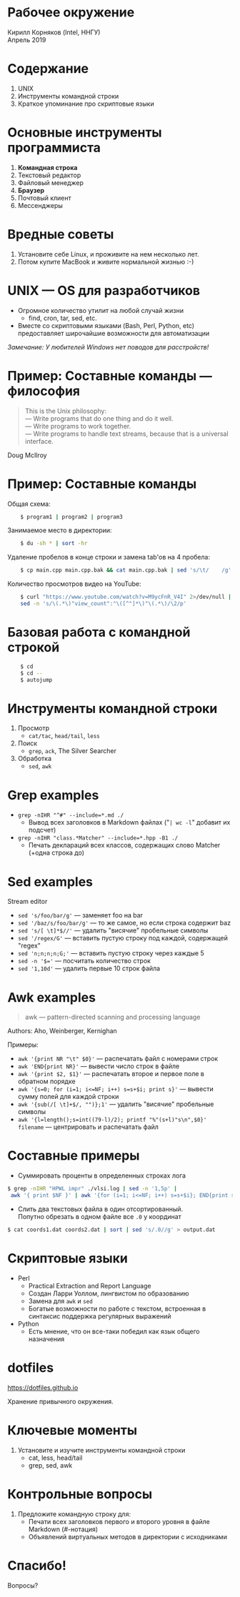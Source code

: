 # Рабочее окружение

Кирилл Корняков (Intel, ННГУ)\
Апрель 2019

<!-- TODO
    - избежать повторений с лекцией про Automation
    - Демонстрация
-->

# Содержание

1. UNIX
1. Инструменты командной строки
1. Краткое упоминание про скриптовые языки

# Основные инструменты программиста

1. __Командная строка__
1. Текстовый редактор
1. Файловый менеджер
1. __Браузер__
1. Почтовый клиент
1. Мессенджеры

# Вредные советы

1. Установите себе Linux, и проживите на нем несколько лет.
1. Потом купите MacBook и живите нормальной жизнью :-)

# UNIX — OS для разработчиков

- Огромное количество утилит на любой случай жизни
    - find, cron, tar, sed, etc.
- Вместе со скриптовыми языками (Bash, Perl, Python, etc)\
  предоставляет широчайшие возможности для автоматизации

_Замечание: У любителей Windows нет поводов для расстройств!_

# Пример: Составные команды — философия

> This is the Unix philosophy:\
    — Write programs that do one thing and do it well.\
    — Write programs to work together.\
    — Write programs to handle text streams, because that is a universal interface.

Doug McIlroy

# Пример: Составные команды

Общая схема:

```bash
    $ program1 | program2 | program3
```

Занимаемое место в директории:

```bash
    $ du -sh * | sort -hr
```

Удаление пробелов в конце строки и замена tab'ов на 4 пробела:

```bash
    $ cp main.cpp main.cpp.bak && cat main.cpp.bak | sed 's/\t/    /g' | sed 's/\s*$//' > main.cpp
```

Количество просмотров видео на YouTube:

```bash
    $ curl "https://www.youtube.com/watch?v=M9ycFnR_V4I" 2>/dev/null | \
    sed -n 's/\(.*\)"view_count":"\([^"]*\)"\(.*\)/\2/p'
```

# Базовая работа с командной строкой

```bash
    $ cd
    $ cd --
    $ autojump
```

# Инструменты командной строки

1. Просмотр
    - `cat/tac`, `head/tail`, `less`
1. Поиск
    - `grep`, `ack`, The Silver Searcher
1. Обработка
    - `sed`, `awk`

# Grep examples

- `grep -nIHR "^#" --include=*.md ./`
    - Вывод всех заголовков в Markdown файлах ("`| wc -l`" добавит их подсчет)
- `grep -nIHR "class.*Matcher" --include=*.hpp -B1 ./`
    - Печать деклараций всех классов, содержащих слово Matcher (+одна строка до)

# Sed examples

Stream editor

  - `sed 's/foo/bar/g'` — заменяет foo на bar
  - `sed '/baz/s/foo/bar/g'` — то же самое, но если строка содержит baz
  - `sed 's/[ \t]*$//'` — удалить "висячие" пробельные символы
  - `sed '/regex/G'` — вставить пустую строку под каждой, содержащей "regex"
  - `sed 'n;n;n;n;G;'` — вставить пустую строку через каждые 5
  - `sed -n '$='` — посчитать количество строк
  - `sed '1,10d'` — удалить первые 10 строк файла

# Awk examples

> awk — pattern-directed scanning and processing language

Authors: Aho, Weinberger, Kernighan

Примеры:

  - `awk '{print NR "\t" $0}'` — распечатать файл с номерами строк
  - `awk 'END{print NR}'` — вывести число строк в файле
  - `awk '{print $2, $1}'` — распечатать второе и первое поле в обратном порядке
  - `awk '{s=0; for (i=1; i<=NF; i++) s=s+$i; print s}'` — вывести сумму полей для каждой строки
  - `awk '{sub(/[ \t]+$/, "")};1'` — удалить "висячие" пробельные символы
  - `awk '{l=length();s=int((79-l)/2); printf "%"(s+l)"s\n",$0}' filename` — центрировать и распечатать файл

# Составные примеры

  - Суммировать проценты в определенных строках лога

```bash
$ grep -nIHR "HPWL impr" ./vlsi.log | sed -n '1,5p' |
 awk '{ print $NF }' | awk '{for (i=1; i<=NF; i++) s=s+$i}; END{print s}'
```
 - Слить два текстовых файла в один отсортированный.\
   Попутно обрезать в одном файле все `.0` у координат

```bash
$ cat coords1.dat coords2.dat | sort | sed 's/.0//g' > output.dat
```

# Скриптовые языки

- Perl
    - Practical Extraction and Report Language
    - Создан Ларри Уоллом, лингвистом по образованию
    - Замена для `awk` и `sed`
    - Богатые возможности по работе с текстом, встроенная в синтаксис поддержка регулярных выражений
- Python
    - Есть мнение, что он все-таки победил как язык общего назначения

# dotfiles

<https://dotfiles.github.io>

Хранение привычного окружения.

# Ключевые моменты

1. Установите и изучите инструменты командной строки
    - cat, less, head/tail
    - grep, sed, awk

# Контрольные вопросы

1. Предложите командную строку для:
    - Печати всех заголовков первого и второго уровня в файле Markdown (#-нотация)
    - Объявлений виртуальных методов в директории с исходниками

# Спасибо!

Вопросы?

